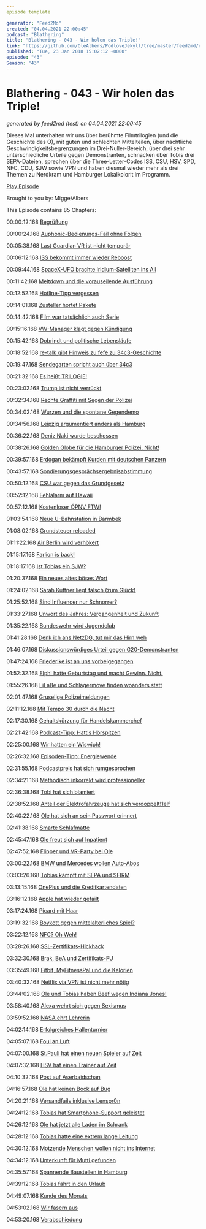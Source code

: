 ```yaml
---
episode template

generator: "Feed2Md"
created: "04.04.2021 22:00:45"
podcast: "Blathering"
title: "Blathering - 043 - Wir holen das Triple!"
link: "https://github.com/OleAlbers/PodloveJekyll/tree/master/feed2md/example/export/seasons/3/2018/1/Blathering - 043 - Wir holen das Triple!.md"
published: "Tue, 23 Jan 2018 15:02:12 +0000"
episode: "43"
Season: "43"
---
```


# Blathering - 043 - Wir holen das Triple!
_generated by feed2md (test) on 04.04.2021 22:00:45_

Dieses Mal unterhalten wir uns über berühmte Filmtrilogien (und die Geschichte des O), mit guten und schlechten Mittelteilen, über nächtliche Geschwindigkeitsbegrenzungen im Drei-Nuller-Bereich, über drei sehr unterschiedliche Urteile gegen Demonstranten, schnacken über Tobis drei SEPA-Dateien, sprechen über die Three-Letter-Codes ISS, CSU, HSV, SPD, NFC, CDU, SJW sowie VPN und haben diesmal wieder mehr als drei Themen zu Nerdkram und Hamburger Lokalkolorit im Programm.

[Play Episode](https://www.blathering.de/podlove/file/402/s/feed/c/mp3/blathering_043.mp3)

Brought to you by: Migge/Albers

This Episode contains 85 Chapters:


00:00:12.168 [Begrüßung]()

00:00:24.168 [Auphonic-Bedienungs-Fail ohne Folgen](https://twitter.com/MartinRuetzler/status/950663301993811969)

00:05:38.168 [Last Guardian VR ist nicht temporär](http://www.gamepro.de/artikel/the-last-guardian-adventure-bekommt-standalone-vr-demo-schon-naechste-woche,3323342.html)

00:06:12.168 [ISS bekommt immer wieder Reboost](https://www.youtube.com/watch?v=CsZUkrGGfuo)

00:09:44.168 [SpaceX-UFO brachte Iridium-Satelliten ins All](https://twitter.com/ComPod/status/951089430089097217)

00:11:42.168 [Meltdown und die vorauseilende Ausführung](https://en.wikipedia.org/wiki/Meltdown_(security_vulnerability)#Background_%E2%80%93_modern_CPU_design)

00:12:52.168 [Hotline-Tipp vergessen](https://www.paketda.de/dhl/dhl-hotline.php)

00:14:01.168 [Zusteller hortet Pakete](https://www.merkur.de/lokales/fuerstenfeldbruck/groebenzell-ort28765/zusteller-entsorgt-online-pakete-polizei-als-paket-station-9498585.html)

00:14:42.168 [Film war tatsächlich auch Serie](https://de.wikipedia.org/wiki/Alien_Nation_(Fernsehserie))

00:15:16.168 [VW-Manager klagt gegen Kündigung](http://www.tagesschau.de/wirtschaft/vw-kuendigung-103.html)

00:15:42.168 [Dobrindt und politische Lebensläufe](https://www.alexander-dobrindt.org/pers%C3%B6nliches/)

00:18:52.168 [re-talk gibt Hinweis zu fefe zu 34c3-Geschichte](https://blog.fefe.de/?ts=a4b95c21)

00:19:47.168 [Sendegarten spricht auch über 34c3](https://sendegarten.de/2018/01/21/seg043-rollrasen/)

00:21:32.168 [Es heißt TRILOGIE!](https://twitter.com/MartinRuetzler/status/953874175189569537)

00:23:02.168 [Trump ist nicht verrückt](http://wochendaemmerung.de/127-geistig-fit-aber-ohne-regierung/)

00:32:34.168 [Rechte Graffiti mit Segen der Polizei](https://www.tag24.de/nachrichten/chemnitz-sachsen-sonnenberg-sonnenstrasse-martinstrasse-nazi-schmierereien-jakobstrasse-baecker-yavuz-kaya-418545)

00:34:02.168 [Wurzen und die spontane Gegendemo](https://www.tag24.de/nachrichten/kundgebung-gegen-rechte-gewalt-in-wurzen-polizei-alles-friedlich-d510475)

00:34:56.168 [Leipzig argumentiert anders als Hamburg](http://www.taz.de/!5476602/)

00:36:22.168 [Deniz Naki wurde beschossen](http://www.dw.com/de/naki-ich-bin-kein-politiker-ich-bin-ein-sportler/a-42088153)

00:38:26.168 [Golden Globe für die Hamburger Polizei. Nicht!](https://www.zdf.de/nachrichten/heute/fatih-akin-gewinnt-golden-globe-mit-aus-dem-nichts-100.html)

00:39:57.168 [Erdogan bekämpft Kurden mit deutschen Panzern](https://www.stern.de/politik/ausland/warum-greift-nato-partner-tuerkei-den-nato-verbuendeten-ypg-an--7832636.html)

00:43:57.168 [Sondierungsgesprächsergebnisabstimmung](https://twitter.com/sixtus/status/950307096544927744)

00:50:12.168 [CSU war gegen das Grundgesetz](https://de.wikipedia.org/wiki/Grundgesetz_f%C3%BCr_die_Bundesrepublik_Deutschland#Genehmigung_und_Ratifikation_des_Grundgesetzes)

00:52:12.168 [Fehlalarm auf Hawaii](https://www.derstandard.de/story/2000072435787/passwort-fuer-hawaiis-alarmdienst-war-in-oeffentlichem-foto-sichtbar)

00:57:12.168 [Kostenloser ÖPNV FTW!](https://www.youtube.com/watch?v=7fD2sOfEWhg)

01:03:54.168 [Neue U-Bahnstation in Barmbek](https://www.abendblatt.de/hamburg/article213143831/Rot-Gruen-plant-neue-U-Bahnstation-in-Barmbek-Nord.html)

01:08:02.168 [Grundsteuer reloaded](http://www.wiwo.de/politik/deutschland/kostenexplosion-warum-die-grundsteuer-so-teuer-werden-kann/20874328.html)

01:11:22.168 [Air Berlin wird verhökert](https://www.dechow.de/auction/lot/30851)

01:15:17.168 [Farlion is back!](https://plus.google.com/)

01:18:17.168 [Ist Tobias ein SJW?](https://twitter.com/tmigge/status/954434122960834560)

01:20:37.168 [Ein neues altes böses Wort](https://de.wikipedia.org/wiki/Winkeladvokat)

01:24:02.168 [Sarah Kuttner liegt falsch (zum Glück)](https://twitter.com/tmigge/status/953700265978400768)

01:25:52.168 [Sind Influencer nur Schnorrer?](https://twitter.com/tmigge/status/954394271137845248)

01:33:27.168 [Unwort des Jahres: Vergangenheit und Zukunft](https://de.wikipedia.org/wiki/Unwort_des_Jahres_(Deutschland))

01:35:22.168 [Bundeswehr wird Jugendclub](https://www.weser-kurier.de/deutschland-welt/deutschland-welt-politik_artikel,-bundeswehr-zahl-der-minderjaehrigen-soldaten-hat-sich-verdreifacht-_arid,1687660.html)

01:41:28.168 [Denk ich ans NetzDG, tut mir das Hirn weh](https://www.kuechenstud.io/lagedernation/2018/01/20/ldn083-regierungsbildung-spd-parteitag-bayern-plan-asylzahlen-post-us-shutdown/)

01:46:07.168 [Diskussionswürdiges Urteil gegen G20-Demonstranten](https://plus.google.com/109340908487231171279/posts/NHpW5YmbhG1)

01:47:24.168 [Friederike ist an uns vorbeigegangen](https://www.flightradar24.com/data/aircraft/f-gstb#1028bdfc)

01:52:32.168 [Elphi hatte Geburtstag und macht Gewinn. Nicht.](https://www.abendblatt.de/hamburg/elbphilharmonie/article213055913/Die-Elbphilharmonie-macht-542-000-Euro-Gewinn.html)

01:55:26.168 [LiLaBe und Schlagermove finden woanders statt](http://www.lilabe.de/)

02:01:47.168 [Gruselige Polizeimeldungen](https://www.presseportal.de/blaulicht/pm/6337/3840017)

02:11:12.168 [Mit Tempo 30 durch die Nacht](http://www.hamburg.de/pressearchiv-fhh/10234572/2018-01-10-bue-tempo30-nachts/)

02:17:30.168 [Gehaltskürzung für Handelskammerchef](https://www.ndr.de/nachrichten/hamburg/Handelskammer-Hauptgeschaeftsfuehrer-tritt-zurueck,handelskammer248.html)

02:21:42.168 [Podcast-Tipp: Hattis Hörspitzen](http://hoerspitzen.de/)

02:25:00.168 [Wir hatten ein Wiswiph!](https://twitter.com/blubberfrosch/status/951687924537614336)

02:26:32.168 [Episoden-Tipp: Energiewende](https://forschergeist.de/podcast/fg053-energiewende/)

02:31:55.168 [Podcastpreis hat sich rumgesprochen](http://whats-in-your-pants.de/)

02:34:21.168 [Methodisch inkorrekt wird professioneller](http://minkorrekt.de/)

02:36:38.168 [Tobi hat sich blamiert](https://podseed.org/)

02:38:52.168 [Anteil der Elektrofahrzeuge hat sich verdoppelt!1elf](https://t3n.de/news/elektromobilitaet-elektroautos-deutschland-918803/)

02:40:22.168 [Ole hat sich an sein Passwort erinnert]()

02:41:38.168 [Smarte Schlafmatte](https://health.nokia.com/de/de/sleep)

02:45:47.168 [Ole freut sich auf Inpatient](https://www.playstation.com/de-de/games/the-inpatient-ps4/)

02:47:52.168 [Flipper und VR-Party bei Ole](https://twitter.com/tmigge/status/954810971759005698)

03:00:22.168 [BMW und Mercedes wollen Auto-Abos](https://www.golem.de/news/vertriebsmodell-bmw-und-mercedes-wollen-auto-abos-anbieten-1801-132204.html)

03:03:26.168 [Tobias kämpft mit SEPA und SFIRM](https://www.hettwer-beratung.de/sepa-spezialwissen/sepa-kontoverbindungsdaten/iban-only-verfahren/)

03:13:15.168 [OnePlus und die Kreditkartendaten](https://www.golem.de/news/magento-kreditkartendaten-von-bis-zu-40-000-oneplus-kaeufern-kopiert-1801-132267.html)

03:16:12.168 [Apple hat wieder gefailt](https://www.heise.de/mac-and-i/meldung/Textbombe-crasht-iOS-und-macOS-3943828.html)

03:17:24.168 [Picard mit Haar](https://plus.google.com/+MarcoModano/posts/B7uSQCTYU55)

03:19:32.168 [Boykott gegen mittelalterliches Spiel?](http://fried-phoenix.de/2018/01/14/kingdom-come-deliverance-kontroverse/)

03:22:12.168 [NFC? Oh Weh!](https://media.ccc.de/v/34c3-9092-ladeinfrastruktur_fur_elektroautos_ausbau_statt_sicherheit)

03:28:26.168 [SSL-Zertifikats-Hickhack](https://letsencrypt.org/)

03:32:30.168 [Brak, BeA und Zertifikats-FU](https://www.golem.de/news/bea-noch-mehr-sicherheitsluecken-im-anwaltspostfach-1801-131942.html)

03:35:49.168 [Fitbit, MyFitnessPal und die Kalorien](https://www.onmeda.de/selbsttests/tagesbedarfsrechner.html)

03:40:32.168 [Netflix via VPN ist nicht mehr nötig](https://www.youtube.com/watch?v=n36a-ST_83o)

03:44:02.168 [Ole und Tobias haben Beef wegen Indiana Jones!](https://twitter.com/stammtischphilo/status/952658809893335040)

03:58:40.168 [Alexa wehrt sich gegen Sexismus](http://winfuture.de/news,101569.html)

03:59:52.168 [NASA ehrt Lehrerin](https://de.wikipedia.org/wiki/Christa_McAuliffe)

04:02:14.168 [Erfolgreiches Hallenturnier](http://www.sportnord.de/news/?news_id=33872)

04:05:07.168 [Foul an Luft](https://twitter.com/stammtischphilo/status/952863939230076928)

04:07:00.168 [St.Pauli hat einen neuen Spieler auf Zeit](https://www.transfermarkt.de/fix-fc-st-pauli-bestatigt-verlinden-leihe-aus-stoke/view/news/298277)

04:07:32.168 [HSV hat einen Trainer auf Zeit](https://www.mopo.de/sport/hsv/neuer-hsv-coach-hollerbach--die-mannschaft-ist-verunsichert--29539096)

04:10:32.168 [Post auf Aserbaidschan](https://www.instagram.com/p/BeFPEP_hDVD/)

04:16:57.168 [Ole hat keinen Bock auf Bug](https://twitter.com/stammtischphilo/status/951141349935460352)

04:20:21.168 [Versandfails inklusive Lenspr0n](https://de.wikipedia.org/wiki/Objektivschelle)

04:24:12.168 [Tobias hat Smartphone-Support geleistet]()

04:26:12.168 [Ole hat jetzt alle Laden im Schrank]()

04:28:12.168 [Tobias hatte eine extrem lange Leitung](https://twitter.com/stammtischphilo/status/951757984648126464)

04:30:12.168 [Motzende Menschen wollen nicht ins Internet](https://www.flickr.com/groups/happyshooting/pool/tags/hsbaustelle)

04:34:12.168 [Unterkunft für Mutti gefunden]()

04:35:57.168 [Spannende Baustellen in Hamburg](https://www.abendblatt.de/hamburg/wandsbek/article124136535/So-soll-die-Hammer-Strasse-einmal-aussehen.html)

04:39:12.168 [Tobias fährt in den Urlaub](https://www.goingelectric.de/)

04:49:07.168 [Kunde des Monats]()

04:53:02.168 [Wir fasern aus]()

04:53:20.168 [Verabschiedung]()


